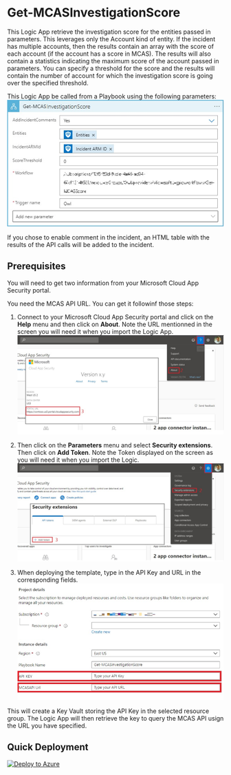 # Get-MCASInvestigationScore

This Logic App retrieve the investigation score for the entities passed in parameters. This leverages only the Account kind of entity. If the incident has multiple accounts, then the results contain an array with the score of each account (if the account has a score in MCAS). The results will also contain a statistics indicating the maximum score of the account passed in parameters. You can specify a threshold for the score and the results will contain the number of account for which the investigation score is going over the specified threshold.

This Logic App be called from a Playbook using the following parameters:
![Step 2](Step_2.jpg)

If you chose to enable comment in the incident, an HTML table with the results of the API calls will be added to the incident. 

## Prerequisites

You will need to get two information from your Microsoft Cloud App Security portal.

You need the MCAS API URL. You can get it followinf those steps:

1. Connect to your Microsoft Cloud App Security portal and click on the **Help** menu and then click on **About**. Note the URL mentionned in the screen you will need it when you import the Logic App. 
![Step 0](Step_0.jpg)

2. Then click on the **Parameters** menu and select **Security extensions**. Then click on **Add Token**. Note the Token displayed on the screen as you will need it when you import the Logic.
![Step 1](Step_1.jpg)

3. When deploying the template, type in the API Key and URL in the corresponding fields.
![Step 3](Step_3.jpg)

This will create a Key Vault storing the API Key in the selected resource group. The Logic App will then retrieve the key to query the MCAS API usign the URL you have specified.

## Quick Deployment

[![Deploy to Azure](https://aka.ms/deploytoazurebutton)](https://portal.azure.com/#create/Microsoft.Template/uri/https%3A%2F%2raw.githubusercontent.com%2Fbriandelmsft%2FSentinelAutomationModules%2FMCASScore%2FModules%2FMCASModule%2Fazuredeploy.json)

